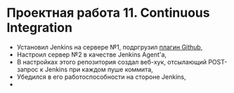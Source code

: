 # Проектная работа 11. Continuous Integration

* Установил Jenkins на сервере №1, подргрузил [плагин Github](https://plugins.jenkins.io/github/),
* Настроил сервер №2 в качестве Jenkins Agent'а,
* В настройках этого репозитория создал веб-хук, отсылающий POST-запрос к Jenkins при каждом пуше коммита,
* Убедился в его работоспособности на стороне Jenkins,
* 
